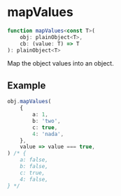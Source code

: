 # mapValues

```ts
function mapValues<const T>(
    obj: plainObject<T>,
    cb: (value: T) => T
): plainObject<T>
```

Map the object values into an object.

## Example

```ts
obj.mapValues(
    {
        a: 1,
        b: 'two',
        c: true,
        4: 'nada',
    },
    value => value === true,
) /* {
    a: false,
    b: false,
    c: true,
    4: false,
} */
```
